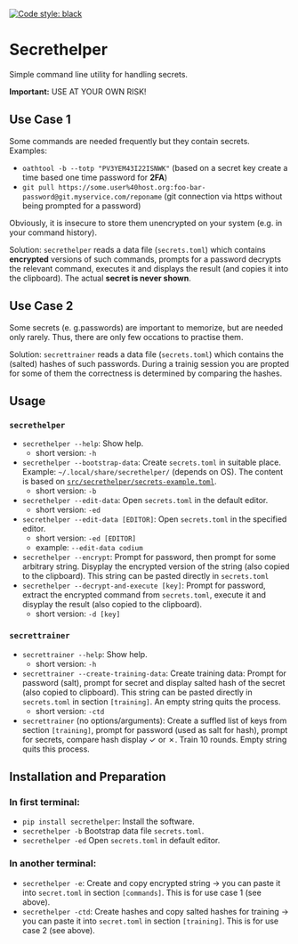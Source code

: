 [![Code style: black](https://img.shields.io/badge/code%20style-black-000000.svg)](https://github.com/psf/black)

# Secrethelper

Simple command line utility for handling secrets.

**Important:** USE AT YOUR OWN RISK!

## Use Case 1

Some commands are needed frequently but they contain secrets. Examples:

- `oathtool -b --totp "PV3YEM43I22ISNWK"` (based on a secret key create a time based one time password for **2FA**)
- `git pull https://some.user%40host.org:foo-bar-password@git.myservice.com/reponame` (git connection via https without being prompted for a password)

Obviously, it is insecure to store them unencrypted on your system (e.g. in your command history).

Solution: `secrethelper` reads a data file (`secrets.toml`) which contains **encrypted** versions of such commands, prompts for a password decrypts the relevant command, executes it and displays the result (and copies it into the clipboard). The actual **secret is never shown**.

## Use Case 2

Some secrets (e. g.passwords) are important to memorize, but are needed only rarely. Thus, there are only few occations to practise them.

Solution: `secrettrainer` reads a data file (`secrets.toml`) which contains the (salted) hashes of such passwords. During a trainig session you are propted for some of them the correctness is determined by comparing the hashes.

## Usage

### `secrethelper`

- `secrethelper --help`: Show help.
    - short version: `-h`
- `secrethelper --bootstrap-data`: Create `secrets.toml` in suitable place. Example: `~/.local/share/secrethelper/` (depends on OS). The content is based on [`src/secrethelper/secrets-example.toml`](src/secrethelper/secrets-example.toml).
    - short version: `-b`
- `secrethelper --edit-data`: Open `secrets.toml` in the default editor.
    - short version: `-ed`
- `secrethelper --edit-data [EDITOR]`: Open `secrets.toml` in the specified editor.
    - short version: `-ed [EDITOR]`
    - example: `--edit-data codium`
- `secrethelper --encrypt`: Prompt for password, then prompt for some arbitrary string. Disyplay the encrypted version of the string (also copied to the clipboard). This string can be pasted directly in `secrets.toml`
- `secrethelper --decrypt-and-execute [key]`: Prompt for password, extract the encrypted command from `secrets.toml`, execute it and disyplay the result (also copied to the clipboard).
    - short version: `-d [key]`

### `secrettrainer`

- `secrettrainer --help`: Show help.
    - short version: `-h`
- `secrettrainer --create-training-data`: Create training data: Prompt for password (salt), prompt for secret and display salted hash of the secret (also copied to clipboard). This string can be pasted directly in `secrets.toml` in section `[training]`. An empty string quits the process.
    - short version: `-ctd`
- `secrettrainer` (no options/arguments): Create a suffled list of keys from section `[training]`, prompt for password (used as salt for hash), prompt for secrets, compare hash display ✓ or ✗. Train 10 rounds. Empty string quits this process.



## Installation and Preparation

### In first terminal:
- `pip install secrethelper`: Install the software.
- `secrethelper -b`  Bootstrap data file `secrets.toml`.
- `secrethelper -ed`  Open `secrets.toml` in default editor.

### In another terminal:
- `secrethelper -e`: Create and copy encrypted string → you can paste it into `secret.toml` in section `[commands]`. This is for use case 1 (see above).
- `secrethelper -ctd`: Create hashes and copy salted hashes for training → you can paste it into `secret.toml` in section `[training]`. This is for use case 2 (see above).
